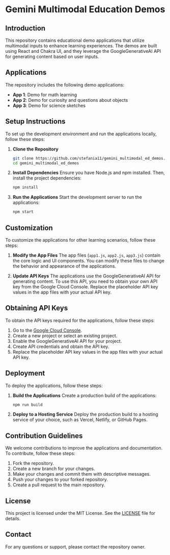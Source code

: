 # Gemini Multimodal Education Demos

## Introduction
This repository contains educational demo applications that utilize multimodal inputs to enhance learning experiences. The demos are built using React and Chakra UI, and they leverage the GoogleGenerativeAI API for generating content based on user inputs.

## Applications
The repository includes the following demo applications:
- **App 1**: Demo for math learning
- **App 2**: Demo for curiosity and questions about objects
- **App 3**: Demo for science sketches

## Setup Instructions
To set up the development environment and run the applications locally, follow these steps:

1. **Clone the Repository**
   ```bash
   git clone https://github.com/stefania11/gemini_multimodal_ed_demos.git
   cd gemini_multimodal_ed_demos
   ```

2. **Install Dependencies**
   Ensure you have Node.js and npm installed. Then, install the project dependencies:
   ```bash
   npm install
   ```

3. **Run the Applications**
   Start the development server to run the applications:
   ```bash
   npm start
   ```

## Customization
To customize the applications for other learning scenarios, follow these steps:

1. **Modify the App Files**
   The app files (`app1.js`, `app2.js`, `app3.js`) contain the core logic and UI components. You can modify these files to change the behavior and appearance of the applications.

2. **Update API Keys**
   The applications use the GoogleGenerativeAI API for generating content. To use this API, you need to obtain your own API key from the Google Cloud Console. Replace the placeholder API key values in the app files with your actual API key.

## Obtaining API Keys
To obtain the API keys required for the applications, follow these steps:

1. Go to the [Google Cloud Console](https://console.cloud.google.com/).
2. Create a new project or select an existing project.
3. Enable the GoogleGenerativeAI API for your project.
4. Create API credentials and obtain the API key.
5. Replace the placeholder API key values in the app files with your actual API key.

## Deployment
To deploy the applications, follow these steps:

1. **Build the Applications**
   Create a production build of the applications:
   ```bash
   npm run build
   ```

2. **Deploy to a Hosting Service**
   Deploy the production build to a hosting service of your choice, such as Vercel, Netlify, or GitHub Pages.

## Contribution Guidelines
We welcome contributions to improve the applications and documentation. To contribute, follow these steps:

1. Fork the repository.
2. Create a new branch for your changes.
3. Make your changes and commit them with descriptive messages.
4. Push your changes to your forked repository.
5. Create a pull request to the main repository.

## License
This project is licensed under the MIT License. See the [LICENSE](LICENSE) file for details.

## Contact
For any questions or support, please contact the repository owner.
